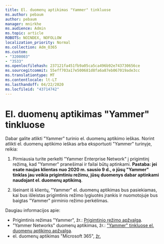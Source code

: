 ```yaml
---
title: El. duomenų aptikimas "Yammer" tinkluose
ms.author: pebaum
author: pebaum
manager: mnirkhe
ms.audience: Admin
ms.topic: article
ROBOTS: NOINDEX, NOFOLLOW
localization_priority: Normal
ms.collection: Adm_O365
ms.custom:
- "3200003"
- "3533"
ms.openlocfilehash: 237121fa451fb9a05ca5ca496b92e743730656ce
ms.sourcegitcommit: 55eff703a17e500681d8fa6a87eb067019ade3cc
ms.translationtype: MT
ms.contentlocale: lt-LT
ms.lasthandoff: 04/22/2020
ms.locfileid: "43714742"
---
```

# <a name="ediscovery-in-yammer-networks"></a>El. duomenų aptikimas "Yammer" tinkluose

Dabar galite atlikti "Yammer" turinio el. duomenų aptikimo ieškas.  Norint atlikti el. duomenų aptikimo ieškas arba eksportuoti "Yammer" turinyje, reikia:

1. Pirmiausia turite perkelti "Yammer Enterprise Network" į prigimtinį režimą, kad "Yammer" pranešimai ir failai būtų aptinkami. **Pastaba: jei esate naujas klientas nuo 2020 m. sausio 9 d., o jūsų "Yammer" tinklas jau veikia prigimtiniu režimu, jūsų duomenys dabar aptinkami naudojant el. duomenų aptikimą**.

2. Išeinant iš klientų, "Yammer" el. duomenų aptikimas bus pasiekiamas, kai bus išleistas prigimtinis režimo lygiuotės įrankis ir nuomotojuje bus baigtas "Yammer" pirminio režimo perkėlimas.

Daugiau informacijos apie:

- Prigimtinis režimas "Yammer", žr.: [Prigimtinio režimo apžvalga](https://docs.microsoft.com/yammer/configure-your-yammer-network/overview-native-mode).
- "Yammer Networks" duomenų aptikimas, žr.: ["Yammer" tinkluose el. duomenų aptikimo apžvalga](https://docs.microsoft.com/yammer/manage-security-and-compliance/overview-of-ediscovery).
- el. duomenų aptikimas "Microsoft 365", [žr.](https://docs.microsoft.com/microsoft-365/compliance/ediscovery)
